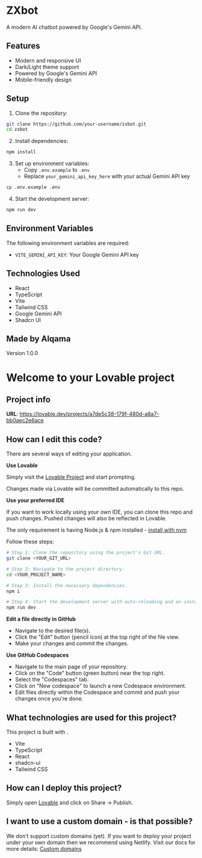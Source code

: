 # ZXbot

A modern AI chatbot powered by Google's Gemini API.

## Features

- Modern and responsive UI
- Dark/Light theme support
- Powered by Google's Gemini API
- Mobile-friendly design

## Setup

1. Clone the repository:
```bash
git clone https://github.com/your-username/zxbot.git
cd zxbot
```

2. Install dependencies:
```bash
npm install
```

3. Set up environment variables:
   - Copy `.env.example` to `.env`
   - Replace `your_gemini_api_key_here` with your actual Gemini API key
```bash
cp .env.example .env
```

4. Start the development server:
```bash
npm run dev
```

## Environment Variables

The following environment variables are required:

- `VITE_GEMINI_API_KEY`: Your Google Gemini API key

## Technologies Used

- React
- TypeScript
- Vite
- Tailwind CSS
- Google Gemini API
- Shadcn UI

## Made by Alqama

Version 1.0.0

# Welcome to your Lovable project

## Project info

**URL**: https://lovable.dev/projects/a7de5c38-179f-480d-a8a7-bb0aec2e6ace

## How can I edit this code?

There are several ways of editing your application.

**Use Lovable**

Simply visit the [Lovable Project](https://lovable.dev/projects/a7de5c38-179f-480d-a8a7-bb0aec2e6ace) and start prompting.

Changes made via Lovable will be committed automatically to this repo.

**Use your preferred IDE**

If you want to work locally using your own IDE, you can clone this repo and push changes. Pushed changes will also be reflected in Lovable.

The only requirement is having Node.js & npm installed - [install with nvm](https://github.com/nvm-sh/nvm#installing-and-updating)

Follow these steps:

```sh
# Step 1: Clone the repository using the project's Git URL.
git clone <YOUR_GIT_URL>

# Step 2: Navigate to the project directory.
cd <YOUR_PROJECT_NAME>

# Step 3: Install the necessary dependencies.
npm i

# Step 4: Start the development server with auto-reloading and an instant preview.
npm run dev
```

**Edit a file directly in GitHub**

- Navigate to the desired file(s).
- Click the "Edit" button (pencil icon) at the top right of the file view.
- Make your changes and commit the changes.

**Use GitHub Codespaces**

- Navigate to the main page of your repository.
- Click on the "Code" button (green button) near the top right.
- Select the "Codespaces" tab.
- Click on "New codespace" to launch a new Codespace environment.
- Edit files directly within the Codespace and commit and push your changes once you're done.

## What technologies are used for this project?

This project is built with .

- Vite
- TypeScript
- React
- shadcn-ui
- Tailwind CSS

## How can I deploy this project?

Simply open [Lovable](https://lovable.dev/projects/a7de5c38-179f-480d-a8a7-bb0aec2e6ace) and click on Share -> Publish.

## I want to use a custom domain - is that possible?

We don't support custom domains (yet). If you want to deploy your project under your own domain then we recommend using Netlify. Visit our docs for more details: [Custom domains](https://docs.lovable.dev/tips-tricks/custom-domain/)
